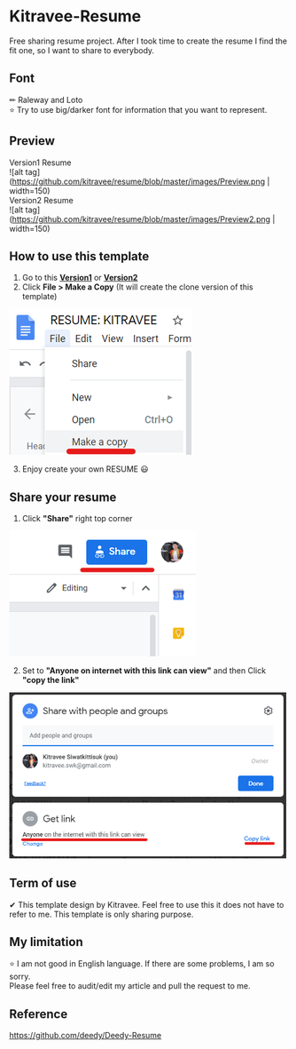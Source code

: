 # Kitravee-Resume
Free sharing resume project. After I took time to create the resume I find the fit one, so I want to share to everybody.

## Font
✏ Raleway and Loto\
⭐ Try to use big/darker font for information that you want to represent.

## Preview
Version1 Resume\
![alt tag](https://github.com/kitravee/resume/blob/master/images/Preview.png | width=150)\
Version2 Resume\
![alt tag](https://github.com/kitravee/resume/blob/master/images/Preview2.png | width=150)
## How to use this template
1) Go to this **[Version1](https://docs.google.com/document/d/1dhjeDxdO8NaXcGA6uPxNuhGjhpY14966TdpyIgn5bNA/edit?usp=sharing)** or
**[Version2](https://docs.google.com/document/d/1XfCX5UAiPKk-nRt4Q_OOQNRa1pjB_1OWEHtfdFi6TjI/edit?usp=sharing)**
2) Click **File > Make a Copy** (It will create the clone version of this template)

![alt tag](https://github.com/kitravee/resume/blob/master/images/how-to-copy.png)

3) Enjoy create your own RESUME 😃

## Share your resume
1) Click **"Share"** right top corner

![alt tag](https://github.com/kitravee/resume/blob/master/images/how-to-share-1.png)

2) Set to **"Anyone on internet with this link can view"** and then Click **"copy the link"**
<img src="https://github.com/kitravee/resume/blob/master/images/how-to-share-2.png" alt="how-to-share-2" width="500">

## Term of use
✔ This template design by Kitravee.
Feel free to use this it does not have to refer to me.
This template is only sharing purpose.

## My limitation
⭐ I am not good in English language. If there are some problems, I am so sorry.\
Please feel free to audit/edit my article and pull the request to me.

## Reference
https://github.com/deedy/Deedy-Resume
